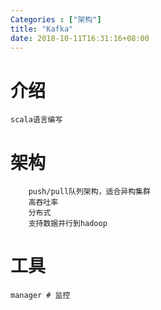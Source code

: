 ```yaml
---
Categories : ["架构"]
title: "Kafka"
date: 2018-10-11T16:31:16+08:00
---
```


# 介绍
    scala语言编写
# 架构
        push/pull队列架构，适合异构集群
        高吞吐率
        分布式
        支持数据并行到hadoop
# 工具
    manager # 监控
